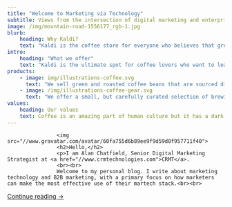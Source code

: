 ```yaml
---
title: "Welcome to Marketing via Technology"
subtitle: Views from the intersection of digital marketing and enterprise technology
image: /img/mountain-road-1556177_rgb-1.jpg
blurb:
    heading: Why Kaldi?
    text: "Kaldi is the coffee store for everyone who believes that great coffee shouldn't just taste good, it should do good too. We source all of our beans directly from small scale sustainable farmers and make sure part of the profits are reinvested in their communities."
intro:
    heading: "What we offer"
    text: "Kaldi is the ultimate spot for coffee lovers who want to learn about their java’s origin and support the farmers that grew it. We take coffee production, roasting and brewing seriously and we’re glad to pass that knowledge to anyone."
products:
    - image: img/illustrations-coffee.svg
      text: "We sell green and roasted coffee beans that are sourced directly from independent farmers and farm cooperatives. We’re proud to offer a variety of coffee beans grown with great care for the environment and local communities. Check our post or contact us directly for current availability."
    - image: /img/illustrations-coffee-gear.svg
      text: "We offer a small, but carefully curated selection of brewing gear and tools for every taste and experience level. No matter if you roast your own beans or just bought your first french press, you’ll find a gadget to fall in love with in our shop."
values:
    heading: Our values
    text: Coffee is an amazing part of human culture but it has a dark side too – one of colonialism and mindless abuse of natural resources and human lives. We want to turn this around and return the coffee trade to the drink’s exhilarating, empowering and unifying nature.
---
```

					<img src="//www.gravatar.com/avatar/60fa755d6b89ee9f9d59d0f957711f40">
					<h2>Hello,</h2>
					<p>I am Alan Chatfield, Senior Digital Marketing Strategist at <a href="//www.crmtechnologies.com">CRMT</a>. 
					<br><br>										
					Welcome to my personal blog. I write about marketing technology and B2B marketing, with a primary focus on how marketers can make the most effective use of their martech stack.<br><br>
<a href="/about/">Continue reading <span aria-hidden="true">→</span></a></p> 
